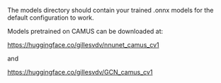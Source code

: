 The models directory should contain your trained .onnx models for the default configuration to work.

Models pretrained on CAMUS can be downloaded at:

https://huggingface.co/gillesvdv/nnunet_camus_cv1

and

https://huggingface.co/gillesvdv/GCN_camus_cv1